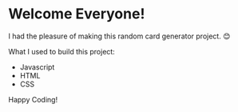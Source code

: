 # Welcome Everyone!

I had the pleasure of making this random card generator project. :blush:

What I used to build this project: 


- Javascript
- HTML
- CSS

Happy Coding! 
